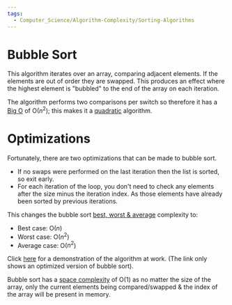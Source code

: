 ```yaml
---
tags:
  - Computer_Science/Algorithm-Complexity/Sorting-Algorithms
---
```

# Bubble Sort
This algorithm iterates over an array, comparing adjacent elements. If the elements are out of order they are swapped. This produces an effect where the highest element is "bubbled" to the end of the array on each iteration.

The algorithm performs two comparisons per switch so therefore it has a [Big O](../Big-O.md) of O($n^2$); this makes it a [quadratic](../Complexity/Quadratic-Complexity.md) algorithm.

# Optimizations

Fortunately, there are two optimizations that can be made to bubble sort.

- If no swaps were performed on the last iteration then the list is sorted, so exit early.
- For each iteration of the loop, you don't need to check any elements after the size minus the iteration index. As those elements have already been sorted by previous iterations.

This changes the bubble sort [best, worst & average](../Big-O.md#best-worst-average-case) complexity to:
- Best case: O($n$)
- Worst case: O($n^2$)
- Average case: O($n^2$)

Click [here](https://www.sortvisualizer.com/bubblesort/) for a demonstration of the algorithm at work. (The link only shows an optimized version of bubble sort).

Bubble sort has a [space complexity](../Complexity/Space-Complexity.md) of O($1$) as no matter the size of the array, only the current elements being compared/swapped & the index of the array will be present in memory.